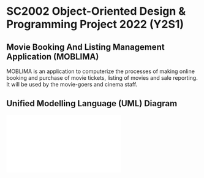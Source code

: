 # SC2002 Object-Oriented Design & Programming Project 2022 (Y2S1)
## Movie Booking And Listing Management Application (MOBLIMA)
MOBLIMA is an application to computerize the processes of making online booking and purchase of movie tickets, listing of movies and sale reporting. It will be used by the movie-goers and cinema staff.

## Unified Modelling Language (UML) Diagram
![UML_Class_Diagram.pdf](SS4-grp6_UML_CLASS_DIAGRAM.pdf)
